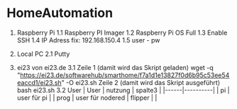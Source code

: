 # HomeAutomation

1. Raspberry Pi 
1.1 Raspberry PI Imager 
1.2 Raspberry Pi OS Full
1.3 Enable SSH
1.4 IP Adress fix: 192.168.150.4
1.5 user - pw 


2. Local PC
2.1 Putty

3. ei23 von  ei23.de
3.1 Zeile 1 (damit wird das Skript geladen)
      wget -q "https://ei23.de/softwarehub/smarthome/f7a1d1e13827f0d6b95c53ee54eaccd1/ei23.sh" -O ei23.sh
    Zeile 2 (damit wird das Skript ausgeführt)
      bash ei23.sh
3.2 User
   | User |  nutzung | spalte3 |
   |------|----------|
   | pi | user für pi |
   | prog | user für nodered | flipper |
   | 
